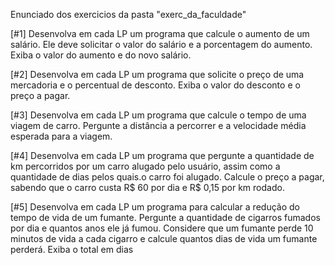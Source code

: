 Enunciado dos exercicios da pasta "exerc_da_faculdade"

[#1]  Desenvolva em cada LP um programa que calcule o aumento de um salário. Ele deve solicitar o valor do salário e a porcentagem do aumento. Exiba o valor do aumento e do novo salário.

[#2]  Desenvolva em cada LP um programa que solicite o preço de uma mercadoria e o percentual de desconto. Exiba o valor do desconto e o preço a pagar.

[#3]  Desenvolva em cada LP um programa que calcule o tempo de uma viagem de carro. Pergunte a distância a percorrer e a velocidade média esperada para a viagem.

[#4]  Desenvolva em cada LP um programa que pergunte a quantidade de km percorridos por um carro alugado pelo usuário, assim como a quantidade de dias pelos quais.o carro foi alugado. Calcule o preço a pagar, sabendo que o carro custa R$ 60 por dia e R$ 0,15 por km rodado.

[#5]  Desenvolva em cada LP um programa para calcular a redução do tempo de vida de um fumante. Pergunte a quantidade de cigarros fumados por dia e quantos anos ele já fumou. Considere que um fumante perde 10 minutos de vida a cada cigarro e calcule quantos dias de vida um fumante perderá. Exiba o total em dias